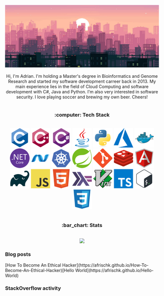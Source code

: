 <!-- <link href="css/style.css" rel="stylesheet">-->
<div align="center">
  <img alt="banner" src="banner.png">
</div>
<br/>
<div align="center">
Hi, I'm Adrian. I'm holding a Master's degree in Bioinformatics and Genome Research and started my software development carreer back in 2013. My main experience lies in the field of Cloud Computing and software development with C#, Java and Python. I'm also very interested in software security. I love playing soccer and brewing my own beer. Cheers!
</div>
<br/>
<h3 align="center">
:computer: Tech Stack
</h3>
<br/>
<div align="center">
    <img alt="C" width="64" height="64" src="icons/c-original.svg">
    <img alt="C++" width="64" height="64" src="icons/cplusplus-original.svg">
    <img alt="C#" width="64" height="64" src="icons/csharp-original.svg">
    <img alt="Java" width="64" height="64" src="icons/java-original.svg">
    <img alt="Python" width="64" height="64" src="icons/python-original.svg">
    <img alt="Azure" width="64" height="64" src="icons/azure.svg">
    <img alt="Docker" width="64" height="64" src="icons/docker-original.svg">
    <img alt=".NetCore" width="64" height="64" src="icons/dotnetcore-original.svg">
    <img alt=".Net" width="64" height="64" src="icons/dot-net-original.svg">
    <img alt="Kubernetes" width="64" height="64" src="icons/kubernetes-plain.svg">
    <img alt="Spring" width="64" height="64" src="icons/spring-original.svg">
    <img alt="Git" width="64" height="64" src="icons/git-original.svg">
    <img alt="Redis" width="64" height="64" src="icons/redis-original.svg">
    <img alt="Angular" width="64" height="64" src="icons/angularjs-original.svg">
    <img alt="Gradle" width="64" height="64" src="icons/gradle-plain.svg">
    <img alt="JavaScript" width="64" height="64" src="icons/javascript-original.svg">
    <img alt="HTML5" width="64" height="64" src="icons/html5-original.svg">
    <img alt="Haskell" width="64" height="64" src="icons/haskell-original.svg">
    <img alt="Vim" width="64" height="64" src="icons/vim-original.svg">
    <img alt="TypeScript" width="64" height="64" src="icons/typescript-original.svg">
    <img alt="Bash" width="64" height="64" src="icons/bash-original.svg">
    <img alt="CSS3" width="64" height="64" src="icons/css3-original.svg">
</div>
<br/>
<h3 align="center">
:bar_chart: Stats
</h3>
<br/>
<div align="center">
  <img src="https://github-readme-stats.vercel.app/api/top-langs/?username=afrischk&theme=radical" />
</div>

### Blog posts
<!-- BLOGPOST:START -->[How To Become An Ethical Hacker](https://afrischk.github.io/How-To-Become-An-Ethical-Hacker)[Hello World](https://afrischk.github.io/Hello-World)<!-- BLOGPOST:END -->

### StackOverflow activity
<!-- STACKOVERFLOW:START -->
<!-- STACKOVERFLOW:END -->